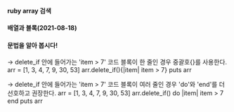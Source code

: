 #### ruby array 검색

#### 배열과 블록(2021-08-18)

#### 문법을 알아 봅시다!

-> delete_if 안에 들어가는 'item > 7' 코드 블록이 한 줄인 경우 중괄호{}를 사용한다.
arr = [1, 3, 4, 7, 9, 30, 53]
arr.delete_if(){|item| item > 7}
puts arr

-> delete_if 안에 들어가는 'item > 7' 코드 블록이 여러 줄인 경우 'do'와 'end'를 더 선호하고 권장한다.
arr = [1, 3, 4, 7, 9, 30, 53]
arr.delete_if() do |item|
    item > 7
end
puts arr
